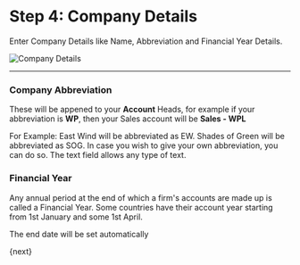 <!-- add-breadcrumbs -->
# Step 4: Company Details

Enter Company Details like Name, Abbreviation and Financial Year Details.

<img alt="Company Details" class="screenshot"
src="/docs/assets/img/setup-wizard/step-4.png">

---

### Company Abbreviation

These will be appened to your **Account** Heads, for example if your abbreviation is **WP**, then your Sales account will be **Sales - WPL**

For Example: East Wind will be abbreviated as EW. Shades of Green will be abbreviated as SOG. In case you wish to give your own abbreviation, you can do so. The text field allows any type of text.

### Financial Year

Any annual period at the end of which a firm's accounts are made up is called a Financial Year. Some countries have their account year starting from 1st January and some 1st April.

The end date will be set automatically

{next}
